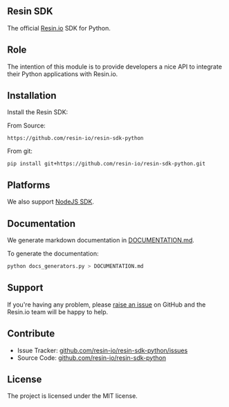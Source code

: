 Resin SDK
---------

The official [Resin.io](https://resin.io/) SDK for Python.

Role
----

The intention of this module is to provide developers a nice API to integrate their Python applications with Resin.io.

Installation
------------

Install the Resin SDK:

From Source:
```
https://github.com/resin-io/resin-sdk-python
```

From git:
```
pip install git+https://github.com/resin-io/resin-sdk-python.git
```

Platforms
---------

We also support [NodeJS SDK](https://github.com/resin-io/resin-sdk).

Documentation
-------------

We generate markdown documentation in [DOCUMENTATION.md](https://github.com/resin-io/resin-sdk-python/blob/master/DOCUMENTATION.md).

To generate the documentation:
```bash
python docs_generators.py > DOCUMENTATION.md
```

Support
-------

If you're having any problem, please [raise an issue](https://github.com/resin-io/resin-sdk-python/issues/new) on GitHub and the Resin.io team will be happy to help.

Contribute
----------

- Issue Tracker: [github.com/resin-io/resin-sdk-python/issues](https://github.com/resin-io/resin-sdk-python/issues)
- Source Code: [github.com/resin-io/resin-sdk-python](https://github.com/resin-io/resin-sdk-python)

License
-------

The project is licensed under the MIT license.
